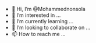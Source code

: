 - 👋 Hi, I’m @Mohammednonsola
- 👀 I’m interested in ...
- 🌱 I’m currently learning ...
- 💞️ I’m looking to collaborate on ...
- 📫 How to reach me ...

<!---
Mohammednonsola/Mohammednonsola is a ✨ special ✨ repository because its `README.md` (this file) appears on your GitHub profile.
You can click the Preview link to take a look at your changes.
--->
